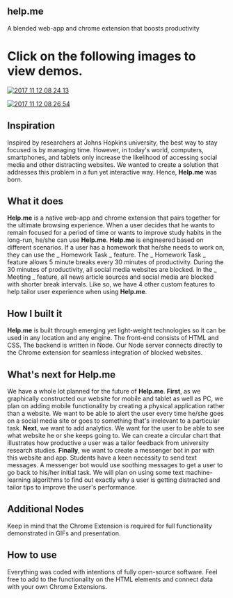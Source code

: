 ## help.me
A blended web-app and chrome extension that boosts productivity

# Click on the following images to view demos.

<a href="https://ibb.co/dZiRvw"><img src="https://preview.ibb.co/cdzzFw/2017_11_12_08_24_13.gif" alt="2017 11 12 08 24 13" border="0" /></a>


<a href="https://ibb.co/fHHrTG"><img src="https://preview.ibb.co/dUFOaw/2017_11_12_08_26_54.gif" alt="2017 11 12 08 26 54" border="0" /></a>



## Inspiration
Inspired by researchers at Johns Hopkins university, the best way to stay focused is by managing time. However, in today's world, computers, smartphones, and tablets only increase the likelihood of accessing social media and other distracting websites. We wanted to create a solution that addresses this problem in a fun yet interactive way. Hence, **Help.me** was born. 

## What it does
**Help.me** is a native web-app and chrome extension that pairs together for the ultimate browsing experience. When a user decides that he wants to remain focused for a period of time or wants to improve study habits in the long-run, he/she can use **Help.me**. **Help.me** is engineered based on different scenarios. If a user has a homework that he/she needs to work on, they can use the _ Homework Task _ feature. The _ Homework Task _ feature allows 5 minute breaks every 30 minutes of productivity. During the 30 minutes of productivity, all social media websites are blocked. In the _ Meeting _ feature, all news article sources and social media are blocked with shorter break intervals. Like so, we have 4 other custom features to help tailor user experience when using **Help.me**.

## How I built it
**Help.me** is built through emerging yet light-weight technologies so it can be used in any location and any engine. The front-end consists of HTML and CSS. The backend is written in Node. Our Node server connects directly to the Chrome extension for seamless integration of blocked websites. 

## What's next for Help.me
We have a whole lot planned for the future of **Help.me**. **First**, as we graphically constructed our website for mobile and tablet as well as PC, we plan on adding mobile functionality by creating a physical application rather than a website. We want to be able to alert the user every time he/she goes on a social media site or goes to something that's irrelevant to a particular task. **Next**, we want to add analytics. We want for the user to be able to see what website he or she keeps going to. We can create a circular chart that illustrates how productive a user was a tailor feedback from university research studies. **Finally**, we want to create a messenger bot in par with this website and app. Students have a keen necessity to send text messages. A messenger bot would use soothing messages to get a user to go back to his/her initial task. We will plan on using some text machine-learning algorithms to find out exactly why a user is getting distracted and tailor tips to improve the user's performance.

## Additional Nodes
Keep in mind that the Chrome Extension is required for full functionality demonstrated in GIFs and presentation.

## How to use
Everything was coded with intentions of fully open-source software. Feel free to add to the functionality on the HTML elements and connect data with your own Chrome Extensions.
